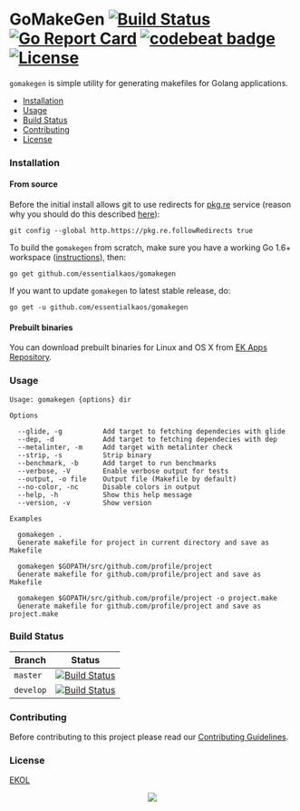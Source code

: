# GoMakeGen [![Build Status](https://travis-ci.org/essentialkaos/gomakegen.svg?branch=master)](https://travis-ci.org/essentialkaos/gomakegen) [![Go Report Card](https://goreportcard.com/badge/github.com/essentialkaos/gomakegen)](https://goreportcard.com/report/github.com/essentialkaos/gomakegen) [![codebeat badge](https://codebeat.co/badges/6f7a19c8-d78d-4062-a8cf-fdac4b8d1f85)](https://codebeat.co/projects/github-com-essentialkaos-gomakegen-master) [![License](https://gh.kaos.io/ekol.svg)](https://essentialkaos.com/ekol)

`gomakegen` is simple utility for generating makefiles for Golang applications.

* [Installation](#installation)
* [Usage](#usage)
* [Build Status](#build-status)
* [Contributing](#contributing)
* [License](#license)

### Installation

#### From source

Before the initial install allows git to use redirects for [pkg.re](https://github.com/essentialkaos/pkgre) service (reason why you should do this described [here](https://github.com/essentialkaos/pkgre#git-support)):

```
git config --global http.https://pkg.re.followRedirects true
```

To build the `gomakegen` from scratch, make sure you have a working Go 1.6+ workspace ([instructions](https://golang.org/doc/install)), then:

```
go get github.com/essentialkaos/gomakegen
```

If you want to update `gomakegen` to latest stable release, do:

```
go get -u github.com/essentialkaos/gomakegen
```

#### Prebuilt binaries

You can download prebuilt binaries for Linux and OS X from [EK Apps Repository](https://apps.kaos.io/gomakegen/latest).

### Usage

```
Usage: gomakegen {options} dir

Options

  --glide, -g          Add target to fetching dependecies with glide
  --dep, -d            Add target to fetching dependecies with dep
  --metalinter, -m     Add target with metalinter check
  --strip, -s          Strip binary
  --benchmark, -b      Add target to run benchmarks
  --verbose, -V        Enable verbose output for tests
  --output, -o file    Output file (Makefile by default)
  --no-color, -nc      Disable colors in output
  --help, -h           Show this help message
  --version, -v        Show version

Examples

  gomakegen .
  Generate makefile for project in current directory and save as Makefile

  gomakegen $GOPATH/src/github.com/profile/project
  Generate makefile for github.com/profile/project and save as Makefile

  gomakegen $GOPATH/src/github.com/profile/project -o project.make
  Generate makefile for github.com/profile/project and save as project.make

```

### Build Status

| Branch | Status |
|--------|--------|
| `master` | [![Build Status](https://travis-ci.org/essentialkaos/gomakegen.svg?branch=master)](https://travis-ci.org/essentialkaos/gomakegen) |
| `develop` | [![Build Status](https://travis-ci.org/essentialkaos/gomakegen.svg?branch=develop)](https://travis-ci.org/essentialkaos/gomakegen) |

### Contributing

Before contributing to this project please read our [Contributing Guidelines](https://github.com/essentialkaos/contributing-guidelines#contributing-guidelines).

### License

[EKOL](https://essentialkaos.com/ekol)

<p align="center"><a href="https://essentialkaos.com"><img src="https://gh.kaos.io/ekgh.svg"/></a></p>
